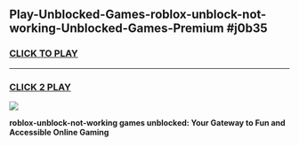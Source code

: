 
## Play-Unblocked-Games-roblox-unblock-not-working-Unblocked-Games-Premium #j0b35
<h3>
<a href="https://premium.freeplayer.one?title=roblox-unblock-not-working&ref=12M">CLICK TO PLAY</a></h3>
<hr>

<h3>
<a href="https://premium.freeplayer.one?title=roblox-unblock-not-working&ref=12M">CLICK 2 PLAY</a>
  
</h3>

<a href="https://premium.freeplayer.one?title=roblox-unblock-not-working&ref=12M"><img src="https://clearcache.store/games.png"></a>


**roblox-unblock-not-working games unblocked: Your Gateway to Fun and Accessible Online Gaming**
